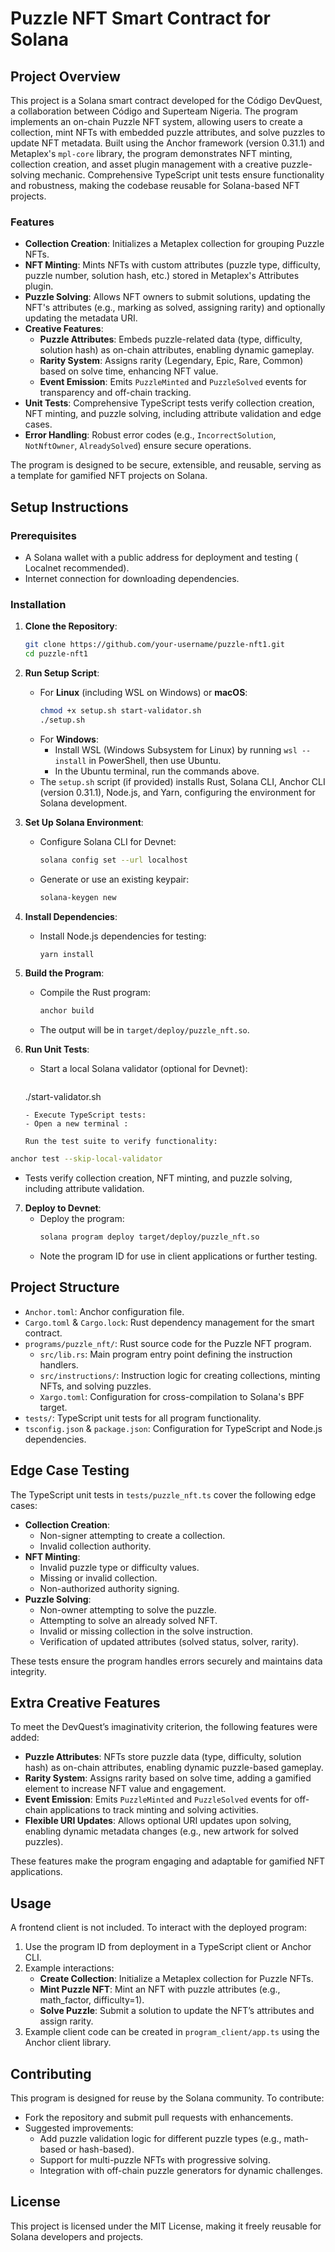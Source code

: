 # Puzzle NFT Smart Contract for Solana

## Project Overview

This project is a Solana smart contract developed for the Código DevQuest, a collaboration between Código and Superteam Nigeria. The program implements an on-chain Puzzle NFT system, allowing users to create a collection, mint NFTs with embedded puzzle attributes, and solve puzzles to update NFT metadata. Built using the Anchor framework (version 0.31.1) and Metaplex's `mpl-core` library, the program demonstrates NFT minting, collection creation, and asset plugin management with a creative puzzle-solving mechanic. Comprehensive TypeScript unit tests ensure functionality and robustness, making the codebase reusable for Solana-based NFT projects.

### Features
- **Collection Creation**: Initializes a Metaplex collection for grouping Puzzle NFTs.
- **NFT Minting**: Mints NFTs with custom attributes (puzzle type, difficulty, puzzle number, solution hash, etc.) stored in Metaplex's Attributes plugin.
- **Puzzle Solving**: Allows NFT owners to submit solutions, updating the NFT's attributes (e.g., marking as solved, assigning rarity) and optionally updating the metadata URI.
- **Creative Features**:
  - **Puzzle Attributes**: Embeds puzzle-related data (type, difficulty, solution hash) as on-chain attributes, enabling dynamic gameplay.
  - **Rarity System**: Assigns rarity (Legendary, Epic, Rare, Common) based on solve time, enhancing NFT value.
  - **Event Emission**: Emits `PuzzleMinted` and `PuzzleSolved` events for transparency and off-chain tracking.
- **Unit Tests**: Comprehensive TypeScript tests verify collection creation, NFT minting, and puzzle solving, including attribute validation and edge cases.
- **Error Handling**: Robust error codes (e.g., `IncorrectSolution`, `NotNftOwner`, `AlreadySolved`) ensure secure operations.

The program is designed to be secure, extensible, and reusable, serving as a template for gamified NFT projects on Solana.

## Setup Instructions

### Prerequisites
- A Solana wallet with a public address for deployment and testing ( Localnet recommended).
- Internet connection for downloading dependencies.

### Installation
1. **Clone the Repository**:
   ```bash
   git clone https://github.com/your-username/puzzle-nft1.git
   cd puzzle-nft1
   ```

2. **Run Setup Script**:
   - For **Linux** (including WSL on Windows) or **macOS**:
     ```bash
     chmod +x setup.sh start-validator.sh
     ./setup.sh
     ```
   - For **Windows**:
     - Install WSL (Windows Subsystem for Linux) by running `wsl --install` in PowerShell, then use Ubuntu.
     - In the Ubuntu terminal, run the commands above.
   - The `setup.sh` script (if provided) installs Rust, Solana CLI, Anchor CLI (version 0.31.1), Node.js, and Yarn, configuring the environment for Solana development.

3. **Set Up Solana Environment**:
   - Configure Solana CLI for Devnet:
     ```bash
     solana config set --url localhost
     ```
   - Generate or use an existing keypair:
     ```bash
     solana-keygen new
     ```

4. **Install Dependencies**:
   - Install Node.js dependencies for testing:
     ```bash
     yarn install
     ```

5. **Build the Program**:
   - Compile the Rust program:
     ```bash
     anchor build
     ```
   - The output will be in `target/deploy/puzzle_nft.so`.

6. **Run Unit Tests**:
   - Start a local Solana validator (optional for Devnet):
     ```bash
    ./start-validator.sh
     ```
   - Execute TypeScript tests:
   - Open a new terminal :

    Run the test suite to verify functionality:
```bash
anchor test --skip-local-validator
```
   - Tests verify collection creation, NFT minting, and puzzle solving, including attribute validation.

7. **Deploy to Devnet**:
   - Deploy the program:
     ```bash
     solana program deploy target/deploy/puzzle_nft.so
     ```
   - Note the program ID for use in client applications or further testing.

## Project Structure
- `Anchor.toml`: Anchor configuration file.
- `Cargo.toml` & `Cargo.lock`: Rust dependency management for the smart contract.
- `programs/puzzle_nft/`: Rust source code for the Puzzle NFT program.
  - `src/lib.rs`: Main program entry point defining the instruction handlers.
  - `src/instructions/`: Instruction logic for creating collections, minting NFTs, and solving puzzles.
  - `Xargo.toml`: Configuration for cross-compilation to Solana's BPF target.
- `tests/`: TypeScript unit tests for all program functionality.
- `tsconfig.json` & `package.json`: Configuration for TypeScript and Node.js dependencies.


## Edge Case Testing
The TypeScript unit tests in `tests/puzzle_nft.ts` cover the following edge cases:
- **Collection Creation**:
  - Non-signer attempting to create a collection.
  - Invalid collection authority.
- **NFT Minting**:
  - Invalid puzzle type or difficulty values.
  - Missing or invalid collection.
  - Non-authorized authority signing.
- **Puzzle Solving**:
  - Non-owner attempting to solve the puzzle.
  - Attempting to solve an already solved NFT.
  - Invalid or missing collection in the solve instruction.
  - Verification of updated attributes (solved status, solver, rarity).

These tests ensure the program handles errors securely and maintains data integrity.

## Extra Creative Features
To meet the DevQuest’s imaginativity criterion, the following features were added:
- **Puzzle Attributes**: NFTs store puzzle data (type, difficulty, solution hash) as on-chain attributes, enabling dynamic puzzle-based gameplay.
- **Rarity System**: Assigns rarity based on solve time, adding a gamified element to increase NFT value and engagement.
- **Event Emission**: Emits `PuzzleMinted` and `PuzzleSolved` events for off-chain applications to track minting and solving activities.
- **Flexible URI Updates**: Allows optional URI updates upon solving, enabling dynamic metadata changes (e.g., new artwork for solved puzzles).

These features make the program engaging and adaptable for gamified NFT applications.


## Usage
A frontend client is not included. To interact with the deployed program:
1. Use the program ID from deployment in a TypeScript client or Anchor CLI.
2. Example interactions:
   - **Create Collection**: Initialize a Metaplex collection for Puzzle NFTs.
   - **Mint Puzzle NFT**: Mint an NFT with puzzle attributes (e.g., math_factor, difficulty=1).
   - **Solve Puzzle**: Submit a solution to update the NFT’s attributes and assign rarity.
3. Example client code can be created in `program_client/app.ts` using the Anchor client library.

## Contributing
This program is designed for reuse by the Solana community. To contribute:
- Fork the repository and submit pull requests with enhancements.
- Suggested improvements:
  - Add puzzle validation logic for different puzzle types (e.g., math-based or hash-based).
  - Support for multi-puzzle NFTs with progressive solving.
  - Integration with off-chain puzzle generators for dynamic challenges.

## License
This project is licensed under the MIT License, making it freely reusable for Solana developers and projects.

